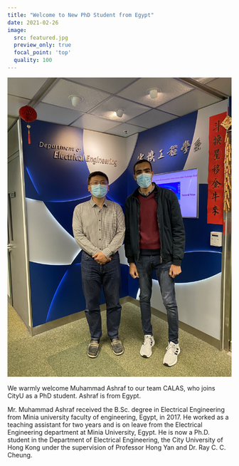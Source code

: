 ```yaml
---
title: "Welcome to New PhD Student from Egypt"
date: 2021-02-26
image:
  src: featured.jpg
  preview_only: true
  focal_point: 'top'
  quality: 100
---
```


<!--more-->

![](image.jpg)

We warmly welcome Muhammad Ashraf to our team CALAS, who joins CityU as a PhD student. Ashraf is from Egypt.

Mr. Muhammad Ashraf received the B.Sc. degree in Electrical Engineering from Minia university faculty of engineering, Egypt, in 2017. He worked as a teaching assistant for two years and is on leave from the Electrical Engineering department at Minia University, Egypt. He is now a Ph.D. student in the Department of Electrical Engineering, the City University of Hong Kong under the supervision of Professor Hong Yan and Dr. Ray C. C. Cheung.
